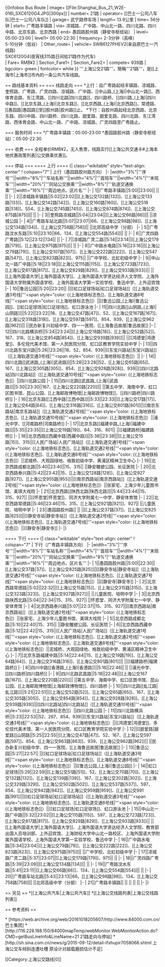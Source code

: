 {{Infobox Bus Route 
| image= [[File:Shanghai_Bus_21_W2E-016I_SXC6120G4.JPG|300px]]
| number= 21路
| operator= [[巴士一公司八车队|巴士一公司八车队]] 
| garage= 武宁路停车场
| length= 13.9公里
| time= 56分钟
| start= 广粤路丰镇路
| via= 凉城路、广中路、中山北一路、四川北路、四川中路、北京东路、北京西路
| end= 愚园路胶州路（静安寺枢纽站）
| level= 05:00-23:00
| level1= 05:00-22:30 
| frequency= 2-3分钟（高峰）<br />5-10分钟（低谷）
| Other_route= 
| vehicle= SWB6127PHEV2(来自原巴士一汽线路)<br />SXC6120G4(夜宵线315路日间给21路作为代车)<br />
| Fare= RMB¥2
| Section_Fare1=
| Section_Fare2=
| compete= 939路
| bgcolor= green
| fontcolor= white
}}
'''上海公交21路'''，簡稱'''21路'''，是[[上海市|上海市]]市內的一条公共汽车线路。

== 路线基本资料 ==
=== 线路走向 ===
*上行：自广粤路起经丰镇路、凉城路、奎照路、广粤路、广灵四路、凉城路、广中路、[[中山路_(上海)|中山北一路]]、西体育会路、东江湾路、[[四川北路|四川北路]]、四川路桥、[[四川路_(上海)|四川中路]]、[[北京东路_(上海)|北京东路]]、[[北京西路_(上海)|北京西路]]、常德路、[[愚园路|愚园路]]至[[胶州路|胶州路]]止。
*下行：自胶州路起经北京西路、北京东路、四川中路、四川路桥、四川北路、甜爱路、甜爱支路、四川北路、东江湾路、西体育会路、中山北一路、广中路、凉城路、广灵四路至广粤路止。

=== 服务时间 ===
*广粤路丰镇路：05:00-23:00
*愚园路胶州路（静安寺枢纽站）：05:00-22:30

=== 收费 ===
全程单价RMB¥2，无人售票，线路实行[[上海公共交通卡#上海本地优惠政策列表|公交换乘优惠]]。

=== 停站 ===
==== 上行 ====
{| class="wikitable" style="text-align: center"
! colspan="7" | 上行（愚园路胶州路方向）
|-
|width="3%"|'''序号'''||width="8%"|'''车站名称'''||width="4%"|'''首班车'''||width="4%"|'''末班车'''||width="20%"|'''同站公交换乘'''||width="8%"|'''轨道交通换乘'''||width="16%"|'''周边地点、区片名'''
|- 
| 1||广粤路丰镇路||5:00||23:00|| || ||
|-
| 2||凉城路丰镇路||5:02||23:02||[[上海公交132路|132]]、[[上海公交133路|133]]、[[上海公交142路|142]]、[[上海公交160路|160]]、[[上海公交518路|518]]、554、[[上海公交745路|745]]、[[上海公交874路|874]]、[[上海公交875路|875]]|| ||
|-
| 3||奎照路凉城路||5:04||23:04||[[上海公交66路|66]]|| ||凉城公园
|-
| 4||广粤路车站北路||5:07||23:07||66、[[上海公交98路|98]]、[[上海公交134路|134]]、[[上海公交758路|758]]|| ||北郊高级中学（分部）
|-
| 5||广粤路汶水东路||5:10||23:10||66、134、[[上海公交554路|554]]|| ||
|-
| 6||广灵四路广粤路||5:12||23:12||134|| ||
|-
| 7||凉城路广灵二路||5:14||23:14||[[上海公交179路|179]]、[[上海公交975路|975]]|| ||
|-
| 8||广中路水电路||5:16||23:16||[[上海公交79路|79]]、[[上海公交107路|107]]、[[上海公交222路|222]]、[[上海公交547路|547]]、[[上海公交823路|823]]、975|| ||广中学校、北虹初级中学
|-
| 9||中山北一路广中路||5:18||23:18||[[上海公交115路|115]]、[[上海公交723路|723]]、[[上海公交817路|817]]、[[上海公交829路|829]]、[[上海公交933路|933]]|| ||[[上海外国语大学|上海外国语大学]]、上海外国语大学贤达经济人文学院、上海外国语大学附属外国语学校、上海外国语大学第一实验学校、鲁迅中学、上外迎宾馆
|-
| 10||鲁迅公园||5:20||23:20|| ||[[虹口足球场站|虹口足球场站]]（[[上海轨道交通3号线|'''<span style="color: {{上海地铁标志色]]、[[上海轨道交通8号线|'''<span style="color: {{上海地铁标志色]]）||[[鲁迅公园_(上海)|鲁迅公园]]、[[虹口足球场|虹口足球场]]、虹口游泳池
|-
| 11||四川北路[[山阴路_(上海)|山阴路]]||5:22||23:22||18、[[上海公交47路|47]]、52、[[上海公交167路|167]]、[[上海公交318路|318]]、[[上海公交597路|597]]、854、939、[[上海公交962路|962]]|| ||民办新复兴初级中学、四一一医院、[[上海鲁迅故居|鲁迅故居]]
|-
| 12||四川北路横浜桥||5:24||23:24||[[上海公交18路|18]]、[[上海公交52路|52]]、167、318、[[上海公交854路|854]]、[[上海公交939路|939]]|| ||[[鸿德堂|鸿德堂]]、多伦现代美术馆、第一人民医院分院、虹口区教育学院实验中学
|- 
| 13||四川北路东宝兴路||5:26||23:26||18、52、854、939||[[东宝兴路站|东宝兴路站]]（[[上海轨道交通3号线|'''<span style="color: {{上海地铁标志色]]）||
|-
| 14||四川北路[[武进路_(上海)|武进路]]||5:28||23:28||52、[[上海公交65路|65]]、167、[[上海公交305路|305]]、854、[[上海公交928路|928]]、939||[[四川北路站|四川北路站]]（[[上海轨道交通10号线|'''<span style="color: {{上海地铁标志色]]）||四川北路公园
|-
| 15||四川北路[[武昌路_(上海)|武昌路]]||5:30||23:30||167、[[上海公交220路|220]]|| ||第五中学、海南中学、虹口区图书馆、昆山公园、[[上海邮政博物馆|上海邮政博物馆]]、[[四川路桥|四川路桥]]
|-
| 16||北京东路[[江西中路|江西中路]]||5:33||22:33||[[上海公交17路|17]]、[[上海公交64路|64]]、[[上海公交316路|316]]、[[上海公交801路|801]]||[[南京东路站|南京东路站]]（[[上海轨道交通2号线|'''<span style="color: {{上海地铁标志色]]、[[上海轨道交通10号线|'''<span style="color: {{上海地铁标志色]]）||浦光中学、[[河南路桥|河南路桥]]
|-
| 17||北京东路[[福建中路_(上海)|福建中路]]||5:35||23:35||[[上海公交19路|19]]、64、316、801|| ||[[福建路桥|福建路桥]]
|- 
| 18||北京西路[[西藏中路|西藏中路]]||5:38||23:38|||[[上海公交15路|15]]、315||[[人民广场站|人民广场站]]（[[上海轨道交通1号线|'''<span style="color: {{上海地铁标志色]]、[[上海轨道交通2号线|'''<span style="color: {{上海地铁标志色]]、[[上海轨道交通8号线|'''<span style="color: {{上海地铁标志色]]）||泥城桥、大观园绿地、格致初级中学、黄浦区精神卫生中心
|-
| 19||北京西路成都北路||5:40||23:40||15、315|| ||静安雕塑公园、长征医院
|-
| 20||北京西路泰兴路||5:42||23:42||15、[[上海公交128路|128]]、[[上海公交927路|927]]、[[上海公交955路|955]]||[[南京西路站|南京西路站]]（[[上海轨道交通2号线|'''<span style="color: {{上海地铁标志色]]）||张家宅、上海少年儿童图书馆、美琪大戏院
|-
| 21||北京西路[[陕西北路|陕西北路]]||5:44||23:44||15、315、927|| ||[[怀恩堂|怀恩堂]]、同济大学附属七一中学、静安体育馆
|-
| 22||北京西路常德路||5:46||23:46||15、315、[[上海公交921路|921]]、927|| ||儿童医院、培明中学
|-
| 23||愚园路胶州路|| || ||[[上海公交37路|37]]、[[上海公交825路|825]]||[[静安寺站|静安寺站]]（[[上海轨道交通2号线|'''<span style="color: {{上海地铁标志色]]、[[上海轨道交通7号线|'''<span style="color: {{上海地铁标志色]]）||[[静安寺|静安寺]]
|-
|}

==== 下行 ====
{| class="wikitable" style="text-align: center"
! colspan="7" | 下行（广粤路丰镇路方向）
|-
|width="3%"|'''序号'''||width="8%"|'''车站名称'''||width="4%"|'''首班车'''||width="4%"|'''末班车'''||width="20%"|'''同站公交换乘'''||width="8%"|'''轨道交通换乘'''||width="16%"|'''周边地点、区片名'''
|- 
| 1||愚园路胶州路||5:00||22:30||[[上海公交37路|37]]、[[上海公交825路|825]]||[[静安寺站|静安寺站]]（[[上海轨道交通2号线|'''<span style="color: {{上海地铁标志色]]、[[上海轨道交通7号线|'''<span style="color: {{上海地铁标志色]]）||[[静安寺|静安寺]]
|-
| 2||北京西路常德路||5:02||22:32||[[上海公交15路|15]]、[[上海公交315路|315]]、[[上海公交323路|323]]、[[上海公交927路|927]]|| ||儿童医院、培明中学
|-
| 3||北京西路陕西北路||5:04||22:34||15、315、927|| ||怀恩堂、同济大学附属七一中学、静安体育馆
|-
| 4||北京西路泰兴路||5:07||22:37||15、315、927||[[南京西路站|南京西路站]]（[[上海轨道交通2号线|'''<span style="color: {{上海地铁标志色]]）||张家宅、上海少年儿童图书馆、美琪大戏院
|-
| 5||北京西路成都北路||5:10||22:40||15、315|| ||静安雕塑公园、长征医院
|-
| 6||北京西路西藏中路||5:12||22:42||15、315||[[人民广场站|人民广场站]]（[[上海轨道交通1号线|'''<span style="color: {{上海地铁标志色]]、[[上海轨道交通2号线|'''<span style="color: {{上海地铁标志色]]、[[上海轨道交通8号线|'''<span style="color: {{上海地铁标志色]]）||泥城桥、大观园绿地、格致初级中学、黄浦区精神卫生中心
|-
| 7||北京东路福建中路||5:14||22:44||15、[[上海公交19路|19]]、[[上海公交64路|64]]、[[上海公交316路|316]]、[[上海公交801路|801]]|| ||[[福建路桥|福建路桥]]
|-
| 8||四川中路[[香港路_(上海)|香港路]]||5:16||22:46|| || ||浦光中学、[[四川路桥|四川路桥]]
|-
| 9||四川北路武昌路||5:18||22:48||[[上海公交167路|167]]、[[上海公交220路|220]]|| ||第五中学、海南中学、虹口区图书馆、昆山公园、[[上海邮政博物馆|上海邮政博物馆]]、四川路桥
|-
| 10||四川北路[[虬江路|虬江路]]||5:21||22:51||[[上海公交52路|52]]、[[上海公交65路|65]]、167、[[上海公交305路|305]]、[[上海公交854路|854]]、[[上海公交928路|928]]、[[上海公交939路|939]]||[[四川北路站|四川北路站]]（[[上海轨道交通10号线|'''<span style="color: {{上海地铁标志色]]）||四川北路公园
|-
| 11||四川北路横浜桥||5:23||22:53||52、267、854、939||[[东宝兴路站|东宝兴路站]]（[[上海轨道交通3号线|'''<span style="color: {{上海地铁标志色]]）||[[鸿德堂|鸿德堂]]、多伦现代美术馆、第一人民医院分院、虹口区教育学院实验中学
|- 
| 12||[[甜爱路|甜爱路]]山阴路||5:25||22:55||[[上海公交47路|47]]、52、167、[[上海公交597路|597]]、854、[[上海公交863路|863]]、939、[[上海公交962路|962]]|| ||民办新复兴初级中学、四一一医院、[[上海鲁迅故居|鲁迅故居]]
|-
| 13||鲁迅公园||5:27||22:57|| ||[[虹口足球场站|虹口足球场站]]（[[上海轨道交通3号线|'''<span style="color: {{上海地铁标志色]]、[[上海轨道交通8号线|'''<span style="color: {{上海地铁标志色]]）||[[鲁迅公园_(上海)|鲁迅公园]]
|-
| 14||虹口足球场||5:29||22:59||[[上海公交51路|51]]、52、[[上海公交70路|70]]、[[上海公交132路|132]]、[[上海公交139路|139]]、167、[[上海公交302路|302]]、[[上海公交329路|329]]、[[上海公交502路|502]]、[[上海公交537路|537]]、597、854、[[上海公交942路|942]]、[[上海公交959路|959]]、[[上海公交991路|991]]||[[虹口足球场站|虹口足球场站]]（[[上海轨道交通3号线|'''<span style="color: {{上海地铁标志色]]、[[上海轨道交通8号线|'''<span style="color: {{上海地铁标志色]]）||[[虹口足球场|虹口足球场]]、虹口游泳池
|-
| 15||中山北一路广中路||5:32||23:02||[[上海公交115路|115]]、597、[[上海公交723路|723]]、[[上海公交817路|817]]、[[上海公交829路|829]]、[[上海公交933路|933]]|| ||[[上海外国语大学|上海外国语大学]]、上海外国语大学贤达经济人文学院、教育部出国人员培训部、上外迎宾馆、上海财经大学中山北一路校区、上海外国语大学附属外国语学校、上海外国语大学第一实验学校、鲁迅中学
|-
| 16||广中路水电路||5:34||23:04||[[上海公交79路|79]]、[[上海公交222路|222]]、[[上海公交823路|823]]、[[上海公交975路|975]]|| ||广中学校、北虹初级中学
|- 
| 17||凉城路广灵二路||5:37||23:07||[[上海公交179路|179]]、975|| ||
|- 
| 18||广灵四路广粤路||5:39||23:09||[[上海公交134路|134]]|| ||
|-
| 19||广粤路汶水东路||5:41||23:11||[[上海公交66路|66]]、134、[[上海公交554路|554]]|| ||
|-
| 20||广粤路车站北路||5:43||23:13||66、[[上海公交98路|98]]、134、[[上海公交758路|758]]|| ||北郊高级中学（分部）
|-
| 21||广粤路丰镇路|| || || || ||
|-
|}

== 另见 ==
*[[上海公共汽车|上海公共汽车]]
*[[上海公交线路列表|上海公交线路列表]]

== 参考资料 ==
<div class="references-small">
* [https://web.archive.org/web/20161018205607/http://www.84000.com.cn/ 巴士集团]
* [http://116.228.188.150/84000mapTemp/webMonitor.WebMonitorAction.do?CMD=getBusLineInfo&LineName=21 21路走向与停站]
* [http://sh.sina.com.cn/news/g/2015-09-12/detail-ifxhupir7058068.shtml 上海公交车倾斜连遭吐槽 原设计对超载磨损估计不足]
</div>

[[Category:上海公交路线|0]]